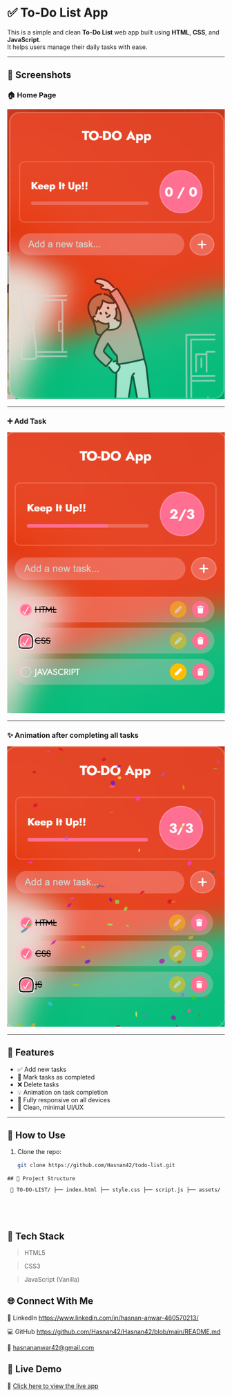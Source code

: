 # ✅ To-Do List App

This is a simple and clean **To-Do List** web app built using **HTML**, **CSS**, and **JavaScript**.  
It helps users manage their daily tasks with ease.

---

## 📸 Screenshots

### 🏠 Home Page

![Home Page](./assets/screenshot.png)

---

### ➕ Add Task

![Add Task](./assets/Task-ss.png)

---

### ✨ Animation after completing all tasks

![All Tasks Completed](./assets/animation.png)

---

## 🧠 Features

- ✅ Add new tasks
- 📝 Mark tasks as completed
- ❌ Delete tasks
- 💡 Animation on task completion
- 📱 Fully responsive on all devices
- 🎯 Clean, minimal UI/UX

---

## 🚀 How to Use

1. Clone the repo:
   ```bash
   git clone https://github.com/Hasnan42/todo-list.git
   ```


<pre><code>## 📁 Project Structure <pre> 📂 TO-DO-LIST/ ├── index.html ├── style.css ├── script.js ├── assets/ │ ├── screenshot.png │ ├── Task-ss.png │ └── animation.png └── README.md </pre>
</code></pre>

## 🔧 Tech Stack

> HTML5

> CSS3

> JavaScript (Vanilla)

## 🌐 Connect With Me

🔗 LinkedIn https://www.linkedin.com/in/hasnan-anwar-460570213/

💻 GitHub https://github.com/Hasnan42/Hasnan42/blob/main/README.md

📧 hasnananwar42@gmail.com

## 🔗 Live Demo

🚀 [Click here to view the live app](https://hasnan42.github.io/todo-list/)
